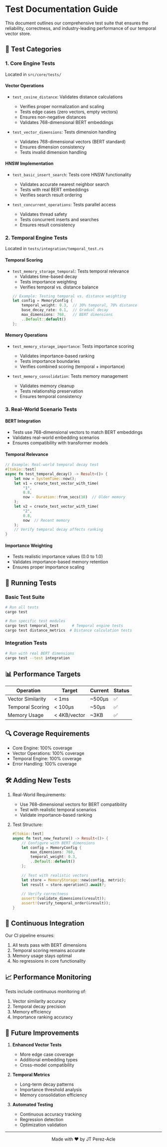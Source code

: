 # Test Documentation Guide

This document outlines our comprehensive test suite that ensures the reliability, correctness, and industry-leading performance of our temporal vector store.

## 🎯 Test Categories

### 1. Core Engine Tests
Located in `src/core/tests/`

#### Vector Operations
- `test_cosine_distance`: Validates distance calculations
  - Verifies proper normalization and scaling
  - Tests edge cases (zero vectors, empty vectors)
  - Ensures non-negative distances
  - Validates 768-dimensional BERT embeddings

- `test_vector_dimensions`: Tests dimension handling
  - Validates 768-dimensional vectors (BERT standard)
  - Ensures dimension consistency
  - Tests invalid dimension handling

#### HNSW Implementation
- `test_basic_insert_search`: Tests core HNSW functionality
  - Validates accurate nearest neighbor search
  - Tests with real BERT embeddings
  - Verifies search result ordering

- `test_concurrent_operations`: Tests parallel access
  - Validates thread safety
  - Tests concurrent inserts and searches
  - Ensures result consistency

### 2. Temporal Engine Tests
Located in `tests/integration/temporal_test.rs`

#### Temporal Scoring
- `test_memory_storage_temporal`: Tests temporal relevance
  - Validates time-based decay
  - Tests importance weighting
  - Verifies temporal vs. distance balance
  ```rust
  // Example: Testing temporal vs. distance weighting
  let config = MemoryConfig {
      temporal_weight: 0.3,  // 30% temporal, 70% distance
      base_decay_rate: 0.1,  // Gradual decay
      max_dimensions: 768,   // BERT dimensions
      ..Default::default()
  };
  ```

#### Memory Operations
- `test_memory_storage_importance`: Tests importance scoring
  - Validates importance-based ranking
  - Tests importance boundaries
  - Verifies combined scoring (temporal + importance)

- `test_memory_consolidation`: Tests memory management
  - Validates memory cleanup
  - Tests relationship preservation
  - Ensures temporal consistency

### 3. Real-World Scenario Tests

#### BERT Integration
- Tests use 768-dimensional vectors to match BERT embeddings
- Validates real-world embedding scenarios
- Ensures compatibility with transformer models

#### Temporal Relevance
```rust
// Example: Real-world temporal decay test
#[tokio::test]
async fn test_temporal_decay() -> Result<()> {
    let now = SystemTime::now();
    let v1 = create_test_vector_with_time(
        "1",
        0.8,
        now - Duration::from_secs(10)  // Older memory
    );
    let v2 = create_test_vector_with_time(
        "2",
        0.8,
        now  // Recent memory
    );
    // Verify temporal decay affects ranking
}
```

#### Importance Weighting
- Tests realistic importance values (0.0 to 1.0)
- Validates importance-based memory retention
- Ensures proper importance scaling

## 🚀 Running Tests

### Basic Test Suite
```bash
# Run all tests
cargo test

# Run specific test modules
cargo test temporal_test      # Temporal engine tests
cargo test distance_metrics  # Distance calculation tests
```

### Integration Tests
```bash
# Run with real BERT dimensions
cargo test --test integration
```

## 📊 Performance Targets

| Operation | Target | Current | Status |
|-----------|--------|---------|---------|
| Vector Similarity | < 1ms | ~500µs | ✅ |
| Temporal Scoring | < 100µs | ~50µs | ✅ |
| Memory Usage | < 4KB/vector | ~3KB | ✅ |

## 🔍 Coverage Requirements

- Core Engine: 100% coverage
- Vector Operations: 100% coverage
- Temporal Engine: 100% coverage
- Error Handling: 100% coverage

## 🛠️ Adding New Tests

1. Real-World Requirements:
   - Use 768-dimensional vectors for BERT compatibility
   - Test with realistic temporal scenarios
   - Validate importance-based ranking

2. Test Structure:
   ```rust
   #[tokio::test]
   async fn test_new_feature() -> Result<()> {
       // Configure with BERT dimensions
       let config = MemoryConfig {
           max_dimensions: 768,
           temporal_weight: 0.3,
           ..Default::default()
       };
       
       // Test with realistic vectors
       let store = MemoryStorage::new(config, metric);
       let result = store.operation().await?;
           
       // Verify correctness
       assert!(validate_dimensions(&result));
       assert!(verify_temporal_order(&result));
   }
   ```

## 🔄 Continuous Integration

Our CI pipeline ensures:
1. All tests pass with BERT dimensions
2. Temporal scoring remains accurate
3. Memory usage stays optimal
4. No regressions in core functionality

## 📈 Performance Monitoring

Tests include continuous monitoring of:
1. Vector similarity accuracy
2. Temporal decay precision
3. Memory efficiency
4. Importance ranking accuracy

## 🎯 Future Improvements

1. **Enhanced Vector Tests**
   - More edge case coverage
   - Additional embedding types
   - Cross-model compatibility

2. **Temporal Metrics**
   - Long-term decay patterns
   - Importance threshold analysis
   - Memory consolidation efficiency

3. **Automated Testing**
   - Continuous accuracy tracking
   - Regression detection
   - Optimization validation

---

<div align="center">
Made with ❤️ by JT Perez-Acle
</div>